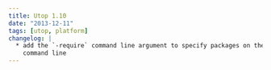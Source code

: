 ```yaml
---
title: Utop 1.10
date: "2013-12-11"
tags: [utop, platform]
changelog: |
  * add the `-require` command line argument to specify packages on the
    command line
---
```


